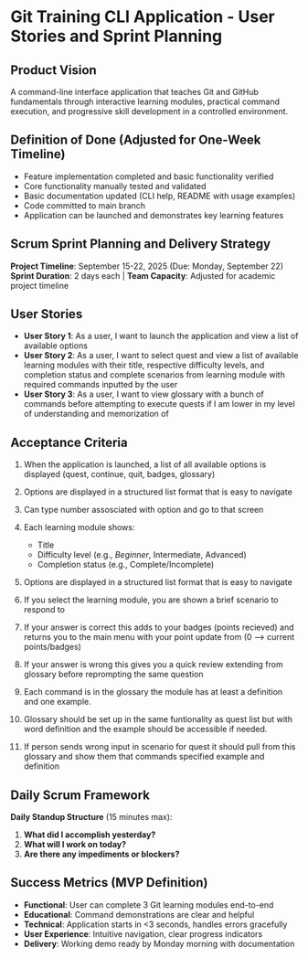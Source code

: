 # Git Training CLI Application - User Stories and Sprint Planning

## Product Vision
A command-line interface application that teaches Git and GitHub fundamentals through interactive learning modules, practical command execution, and progressive skill development in a controlled environment.

## Definition of Done (Adjusted for One-Week Timeline)
- Feature implementation completed and basic functionality verified
- Core functionality manually tested and validated
- Basic documentation updated (CLI help, README with usage examples)
- Code committed to main branch
- Application can be launched and demonstrates key learning features

## Scrum Sprint Planning and Delivery Strategy
**Project Timeline**: September 15-22, 2025 (Due: Monday, September 22)
**Sprint Duration**: 2 days each | **Team Capacity**: Adjusted for academic project timeline

## User Stories
- **User Story 1**: As a user, I want to launch the application and view a list of available options 
- **User Story 2**: As a user, I want to select quest and view a list of available learning modules with their title, respective difficulty levels, and completion status and complete scenarios from learning module with required commands inputted by the user
- **User Story 3**: As a user, I want to view glossary with a bunch of commands before attempting to execute quests if I am lower in my level of understanding and memorization of

## Acceptance Criteria
1. When the application is launched, a list of all available options is displayed (quest, continue, quit, badges, glossary)
1. Options are displayed in a structured list format that is easy to navigate
1. Can type number assosciated with option and go to that screen


2. Each learning module shows:
    - Title
    - Difficulty level (e.g., *Beginner*, Intermediate, Advanced)
    - Completion status (e.g., Complete/Incomplete)
2. Options are displayed in a structured list format that is easy to navigate
2. If you select the learning module, you are shown a brief scenario to respond to
2. If your answer is correct this adds to your badges  (points recieved) and returns you to the main menu with your point update from (0 --> current points/badges)
2. If your answer is wrong this gives you a quick review extending from glossary before reprompting the same question

 

3. Each command is in the glossary the module has at least a definition and one example.
3. Glossary should be set up in the same funtionality as quest list but with word definition and the example should be accessible if needed.
3. If person sends wrong input in scenario for quest it should pull from this glossary and show them that commands specified example and definition

   
## Daily Scrum Framework
**Daily Standup Structure** (15 minutes max):
1. **What did I accomplish yesterday?**
2. **What will I work on today?**
3. **Are there any impediments or blockers?**

## Success Metrics (MVP Definition)
- **Functional**: User can complete 3 Git learning modules end-to-end
- **Educational**: Command demonstrations are clear and helpful
- **Technical**: Application starts in <3 seconds, handles errors gracefully
- **User Experience**: Intuitive navigation, clear progress indicators
- **Delivery**: Working demo ready by Monday morning with documentation
